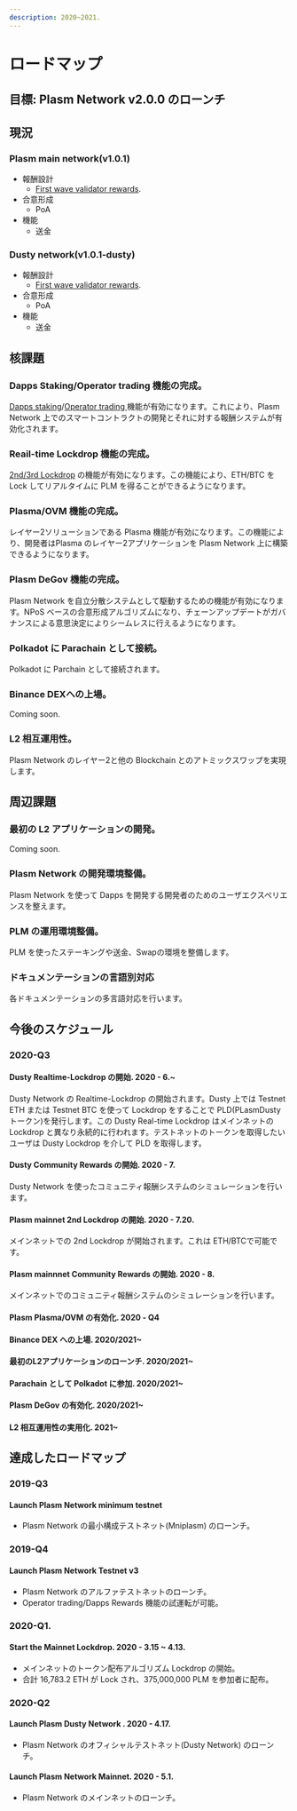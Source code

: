 ```yaml
---
description: 2020~2021.
---
```


# ロードマップ

## 目標: Plasm Network v2.0.0 のローンチ

## 現況

### Plasm main network\(v1.0.1\)

* 報酬設計
  * [First wave validator rewards](https://medium.com/stake-technologies/plasm-first-upgrade-%E3%83%90%E3%83%AA%E3%83%87%E3%83%BC%E3%82%BF%E5%A0%B1%E9%85%AC%E3%81%AE%E8%BF%BD%E5%8A%A0%E3%81%AB%E3%81%A4%E3%81%84%E3%81%A6-b900e47dec73?source=collection_home---7------3-----------------------).
* 合意形成
  * PoA
* 機能
  * 送金

### Dusty network\(v1.0.1-dusty\)

* 報酬設計
  * [First wave validator rewards](https://medium.com/stake-technologies/plasm-first-upgrade-%E3%83%90%E3%83%AA%E3%83%87%E3%83%BC%E3%82%BF%E5%A0%B1%E9%85%AC%E3%81%AE%E8%BF%BD%E5%8A%A0%E3%81%AB%E3%81%A4%E3%81%84%E3%81%A6-b900e47dec73).
* 合意形成 
  * PoA
* 機能
  * 送金

## 核課題

### Dapps Staking/Operator trading 機能の完成。

[Dapps staking](https://docs.plasmnet.io/learn/dapps-reward)/[Operator trading ](https://docs.plasmnet.io/learn/operator-trading)機能が有効になります。これにより、Plasm Network 上でのスマートコントラクトの開発とそれに対する報酬システムが有効化されます。

### Reail-time Lockdrop 機能の完成。

[2nd/3rd Lockdrop](https://docs.plasmnet.io/learn/lockdrop) の機能が有効になります。この機能により、ETH/BTC を Lock してリアルタイムに PLM を得ることができるようになります。

### Plasma/OVM 機能の完成。

レイヤー2ソリューションである Plasma 機能が有効になります。この機能により、開発者はPlasma のレイヤー2アプリケーションを Plasm Network 上に構築できるようになります。

### Plasm DeGov 機能の完成。

Plasm Network を自立分散システムとして駆動するための機能が有効になります。NPoS ベースの合意形成アルゴリズムになり、チェーンアップデートがガバナンスによる意思決定によりシームレスに行えるようになります。

### Polkadot に Parachain として接続。

Polkadot に Parchain として接続されます。

### Binance DEXへの上場。

Coming soon.

### L2 相互運用性。

Plasm Network のレイヤー2と他の Blockchain とのアトミックスワップを実現します。

## 周辺課題

### 最初の L2 アプリケーションの開発。

Coming soon.

### Plasm Network の開発環境整備。

Plasm Network を使って Dapps を開発する開発者のためのユーザエクスペリエンスを整えます。

### PLM の運用環境整備。

PLM を使ったステーキングや送金、Swapの環境を整備します。

### ドキュメンテーションの言語別対応

各ドキュメンテーションの多言語対応を行います。

## 今後のスケジュール

### 2020-Q3

#### Dusty Realtime-Lockdrop の開始. 2020 - 6.~

Dusty Network の Realtime-Lockdrop の開始されます。Dusty 上では Testnet ETH または Testnet BTC を使って Lockdrop をすることで PLD\(PLasmDusty トークン\)を発行します。この Dusty Real-time Lockdrop はメインネットの Lockdrop と異なり永続的に行われます。テストネットのトークンを取得したいユーザは Dusty Lockdrop を介して PLD を取得します。

#### Dusty Community Rewards の開始. 2020 - 7.

Dusty Network を使ったコミュニティ報酬システムのシミュレーションを行います。

#### Plasm mainnet  2nd Lockdrop の開始. 2020 - 7.20.

メインネットでの 2nd Lockdrop が開始されます。これは ETH/BTCで可能です。

#### Plasm mainnnet Community Rewards の開始. 2020 - 8.

メインネットでのコミュニティ報酬システムのシミュレーションを行います。

#### Plasm Plasma/OVM の有効化. 2020 - Q4

#### Binance DEX への上場. 2020/2021~

#### 最初のL2アプリケーションのローンチ. 2020/2021~

#### Parachain として Polkadot に参加. 2020/2021~

#### Plasm DeGov の有効化. 2020/2021~

#### L2 相互運用性の実用化. 2021~

## 達成したロードマップ

### 2019-Q3

#### Launch Plasm Network minimum testnet

* Plasm Network の最小構成テストネット\(Mniplasm\) のローンチ。

### 2019-Q4

#### Launch Plasm Network Testnet v3

* Plasm Network のアルファテストネットのローンチ。
* Operator trading/Dapps Rewards 機能の試運転が可能。

### 2020-Q1. 

#### Start the Mainnet Lockdrop. 2020 - 3.15 ~ 4.13.

* メインネットのトークン配布アルゴリズム Lockdrop の開始。
* 合計 16,783.2 ETH が Lock され、375,000,000 PLM を参加者に配布。

### 2020-Q2

#### Launch Plasm Dusty Network . 2020 - 4.17.

* Plasm Network のオフィシャルテストネット\(Dusty Network\) のローンチ。

#### Launch Plasm Network Mainnet. 2020 - 5.1.

* Plasm Network のメインネットのローンチ。

